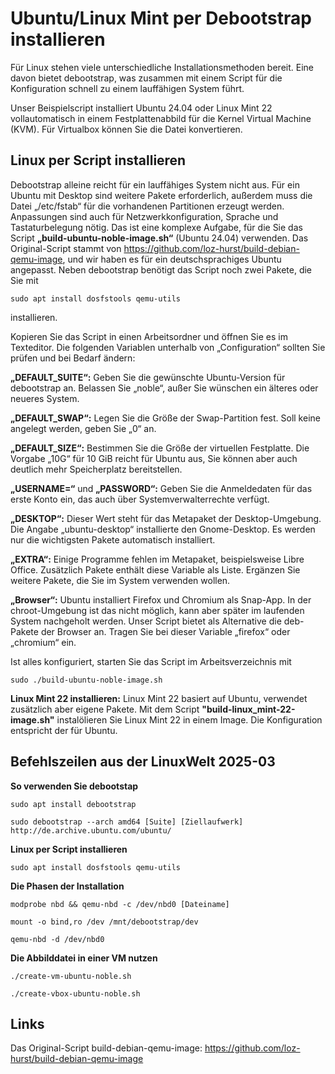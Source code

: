 # Ubuntu/Linux Mint per Debootstrap installieren
Für Linux stehen viele unterschiedliche Installationsmethoden bereit. Eine davon bietet debootstrap, was zusammen mit einem Script für die Konfiguration schnell zu einem lauffähigen System führt.

Unser Beispielscript installiert Ubuntu 24.04 oder Linux Mint 22 vollautomatisch in einem Festplattenabbild für die Kernel Virtual Machine (KVM). Für Virtualbox können Sie die Datei konvertieren.

## Linux per Script installieren
Debootstrap alleine reicht für ein lauffähiges System nicht aus. Für ein Ubuntu mit Desktop sind weitere Pakete erforderlich, außerdem muss die Datei „/etc/fstab“ für die vorhandenen Partitionen erzeugt werden. Anpassungen sind auch für Netzwerkkonfiguration, Sprache und Tastaturbelegung nötig. Das ist eine komplexe Aufgabe, für die Sie das Script **„build-ubuntu-noble-image.sh“** (Ubuntu 24.04) verwenden. Das Original-Script stammt von https://github.com/loz-hurst/build-debian-qemu-image, und wir haben es für ein deutschsprachiges Ubuntu angepasst. Neben debootstrap benötigt das Script noch zwei Pakete, die Sie mit
```
sudo apt install dosfstools qemu-utils
```
installieren.

Kopieren Sie das Script in einen Arbeitsordner und öffnen Sie es im Texteditor. Die folgenden Variablen unterhalb von „Configuration“ sollten Sie prüfen und bei Bedarf ändern:

**„DEFAULT_SUITE“:** Geben Sie die gewünschte Ubuntu-Version für debootstrap an. Belassen Sie „noble“, außer Sie wünschen ein älteres oder neueres System.

**„DEFAULT_SWAP“:** Legen Sie die Größe der Swap-Partition fest. Soll keine angelegt werden, geben Sie „0“ an.

**„DEFAULT_SIZE“:** Bestimmen Sie die Größe der virtuellen Festplatte. Die Vorgabe „10G“ für 10 GiB reicht für Ubuntu aus, Sie können aber auch deutlich mehr Speicherplatz bereitstellen.

**„USERNAME=“** und **„PASSWORD“:** Geben Sie die Anmeldedaten für das erste Konto ein, das auch über Systemverwalterrechte verfügt.

**„DESKTOP“:** Dieser Wert steht für das Metapaket der Desktop-Umgebung. Die Angabe „ubuntu-desktop“ installierte den Gnome-Desktop. Es werden nur die wichtigsten Pakete automatisch installiert.

**„EXTRA“:** Einige Programme fehlen im Metapaket, beispielsweise Libre Office. Zusätzlich Pakete enthält diese Variable als Liste. Ergänzen Sie weitere Pakete, die Sie im System verwenden wollen.

**„Browser“:** Ubuntu installiert Firefox und Chromium als Snap-App. In der chroot-Umgebung ist das nicht möglich, kann aber später im laufenden System nachgeholt werden. Unser Script bietet als Alternative die deb-Pakete der Browser an. Tragen Sie bei dieser Variable „firefox“ oder „chromium“ ein.

Ist alles konfiguriert, starten Sie das Script im Arbeitsverzeichnis mit
```
sudo ./build-ubuntu-noble-image.sh
```
**Linux Mint 22 installieren:** Linux Mint 22 basiert auf Ubuntu, verwendet zusätzlich aber eigene Pakete. Mit dem Script **"build-linux_mint-22-image.sh"** instalölieren Sie Linux Mint 22 in einem Image. Die Konfiguration entspricht der für Ubuntu.

## Befehlszeilen aus der LinuxWelt 2025-03 

**So verwenden Sie debootstap**
```
sudo apt install debootstrap
```
```
sudo debootstrap --arch amd64 [Suite] [Ziellaufwerk] http://de.archive.ubuntu.com/ubuntu/
```

**Linux per Script installieren**
```
sudo apt install dosfstools qemu-utils
```
**Die Phasen der Installation**
```
modprobe nbd && qemu-nbd -c /dev/nbd0 [Dateiname]
```
```
mount -o bind,ro /dev /mnt/debootstrap/dev
```
```
qemu-nbd -d /dev/nbd0
```

**Die Abbilddatei in einer VM nutzen**
```
./create-vm-ubuntu-noble.sh
```
```
./create-vbox-ubuntu-noble.sh
```
## Links
Das Original-Script build-debian-qemu-image: https://github.com/loz-hurst/build-debian-qemu-image


